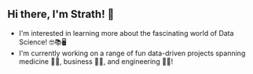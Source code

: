 ## Hi there, I'm Strath! 👋

- I'm interested in learning more about the fascinating world of Data Science! 🤓📚🖥️ 
- I'm currently working on a range of fun data-driven projects spanning medicine 👨‍⚕️, business 👨‍💼, and engineering 👨‍🔬!

<!--
**strathlumsden/strathlumsden** is a ✨ _special_ ✨ repository because its `README.md` (this file) appears on your GitHub profile.

Here are some ideas to get you started:

- 🔭 I’m currently working on ...
- 🌱 I’m currently learning ...
- 👯 I’m looking to collaborate on ...
- 🤔 I’m looking for help with ...
- 💬 Ask me about ...
- 📫 How to reach me: ...
- 😄 Pronouns: ...
- ⚡ Fun fact: ...
-->
